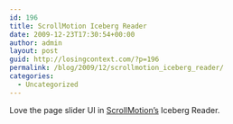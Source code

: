 ```yaml
---
id: 196
title: ScrollMotion Iceberg Reader
date: 2009-12-23T17:30:54+00:00
author: admin
layout: post
guid: http://losingcontext.com/?p=196
permalink: /blog/2009/12/scrollmotion_iceberg_reader/
categories:
  - Uncategorized
---
```

<div class="video">
</div>

Love the page slider UI in [ScrollMotion&#8217;s](http://www.scrollmotion.com/) Iceberg Reader.